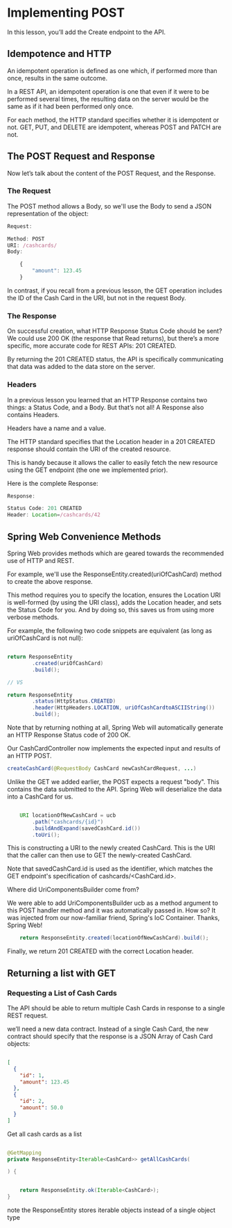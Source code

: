 # Implementing POST

In this lesson, you’ll add the Create endpoint to the API.

## Idempotence and HTTP

An idempotent operation is defined as one which, if performed more than once, results in the same outcome.

In a REST API, an idempotent operation is one that even if it were to be performed several times, the resulting data on the server would be the same as if it had been performed only once.

For each method, the HTTP standard specifies whether it is idempotent or not. GET, PUT, and DELETE are idempotent, whereas POST and PATCH are not.

## The POST Request and Response

Now let’s talk about the content of the POST Request, and the Response.

### The Request

The POST method allows a Body, so we'll use the Body to send a JSON representation of the object:

```js
Request:

Method: POST
URI: /cashcards/
Body:

    {
        "amount": 123.45
    }

```

In contrast, if you recall from a previous lesson, the GET operation includes the ID of the Cash Card in the URI, but not in the request Body.

### The Response

On successful creation, what HTTP Response Status Code should be sent? We could use 200 OK (the response that Read returns), but there’s a more specific, more accurate code for REST APIs: 201 CREATED.

By returning the 201 CREATED status, the API is specifically communicating that data was added to the data store on the server.

### Headers

In a previous lesson you learned that an HTTP Response contains two things: a Status Code, and a Body. But that’s not all! A Response also contains Headers.

Headers have a name and a value.

The HTTP standard specifies that the Location header in a 201 CREATED response should contain the URI of the created resource.

This is handy because it allows the caller to easily fetch the new resource using the GET endpoint (the one we implemented prior).

Here is the complete Response:

```js
Response:

Status Code: 201 CREATED
Header: Location=/cashcards/42

```

## Spring Web Convenience Methods

Spring Web provides methods which are geared towards the recommended use of HTTP and REST.

For example, we'll use the ResponseEntity.created(uriOfCashCard) method to create the above response.

This method requires you to specify the location, ensures the Location URI is well-formed (by using the URI class), adds the Location header, and sets the Status Code for you. And by doing so, this saves us from using more verbose methods.
 
For example, the following two code snippets are equivalent (as long as uriOfCashCard is not null):

```java

return ResponseEntity
        .created(uriOfCashCard)
        .build();

// VS

return ResponseEntity
        .status(HttpStatus.CREATED)
        .header(HttpHeaders.LOCATION, uriOfCashCardtoASCIIString())
        .build();

```

Note that by returning nothing at all, Spring Web will automatically generate an HTTP Response Status code of 200 OK.

Our CashCardController now implements the expected input and results of an HTTP POST.

```java
createCashCard(@RequestBody CashCard newCashCardRequest, ...)

```

Unlike the GET we added earlier, the POST expects a request "body". This contains the data submitted to the API. Spring Web will deserialize the data into a CashCard for us.

```java

    URI locationOfNewCashCard = ucb
        .path("cashcards/{id}")
        .buildAndExpand(savedCashCard.id())
        .toUri();

```

This is constructing a URI to the newly created CashCard. This is the URI that the caller can then use to GET the newly-created CashCard.

Note that savedCashCard.id is used as the identifier, which matches the GET endpoint's specification of cashcards/<CashCard.id>.

Where did UriComponentsBuilder come from?

We were able to add UriComponentsBuilder ucb as a method argument to this POST handler method and it was automatically passed in. How so? It was injected from our now-familiar friend, Spring's IoC Container. Thanks, Spring Web!

```java
    return ResponseEntity.created(locationOfNewCashCard).build();
```

Finally, we return 201 CREATED with the correct Location header.


## Returning a list with GET

### Requesting a List of Cash Cards

The API should be able to return multiple Cash Cards in response to a single REST request.

we’ll need a new data contract. Instead of a single Cash Card, the new contract should specify that the response is a JSON Array of Cash Card objects:

```json

[
  {
    "id": 1,
    "amount": 123.45
  },
  {
    "id": 2,
    "amount": 50.0
  }
]

```

Get all cash cards as a list

```java

@GetMapping
private ResponseEntity<Iterable<CashCard>> getAllCashCards(

) {


    return ResponseEntity.ok(Iterable<CashCard>);
}

```

note the ResponseEntity stores iterable objects instead of a single object type






